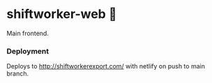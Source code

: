 # shiftworker-web 🕺
Main frontend.

### Deployment
Deploys to http://shiftworkerexport.com/ with netlify on push to main branch.


